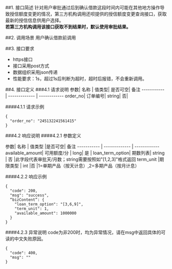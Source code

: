 ##1. 接口简述
针对用户审批通过后到确认借款这段时间内可能在其他地方操作导致授信额度变更的情况，第三方机构调用还呗提供的授信额度变更查询接口，获取最新的授信信息供用户选择。<br>
**若第三方机构调用该接口获取不到结果时，默认使用审批结果。**



##2. 调用场景
用户确认借款前调用



##3. 接口要求
* https接口
* 接口采用post方式
* 数据组织采用json传递
* 性能要求：1s，超过1s后判断为超时，超时后报错，不会重新调用。


##4. 接口定义
###4.1 请求说明
参数|  名称 | 值类型| 是否可空|  备注
----------- | ------------- | ------------
order_no|  订单编号|  string|  否| 


####4.1.1 请求示例
```
{
  "order_no": "245132241561415"
}
```
###4.2 响应说明
####4.2.1 参数定义

参数|  名称 | 值类型 |是否可空|  备注
----------- | ------------- | ------------
available_amount|  可用额度/分 | long|  是 |
loan_term_option|  期数列表|  string | 否 |此字段代表审批天/月数；string需要按照如"[1,2,3]"格式返回
term_unit |期限类型 | int |否 |1=单期产品（按天计息）,2=多期产品（按月计息）

####4.2.2 响应示例
```
{
  "code": 200,
  "msg": "success",
  “bizContent”: {
    "loan_term_option": "[3,6,9]",
    "term_unit": 1,
    "available_amount": 1000000
  }
}
```
####4.2.3 异常说明
code为非200时，均为异常情况，请在msg中返回具体的可读的中文失败原因。
```
{
  "code": 400,
  "msg": ""
}
```



